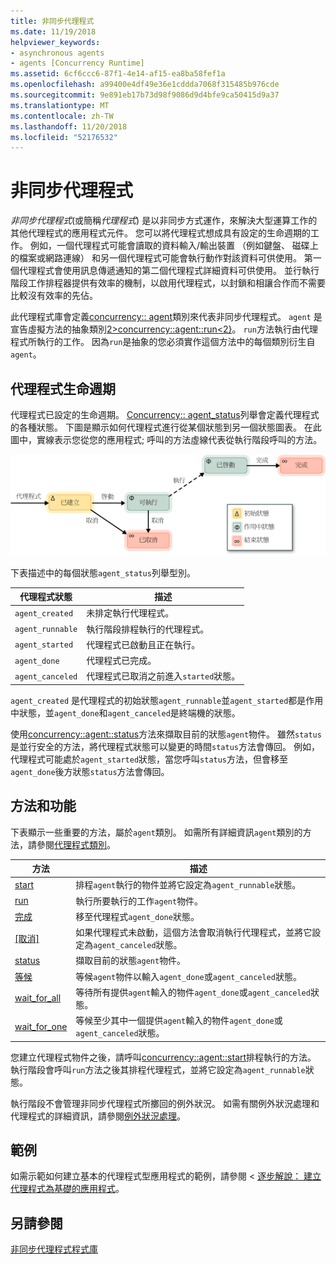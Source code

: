 ```yaml
---
title: 非同步代理程式
ms.date: 11/19/2018
helpviewer_keywords:
- asynchronous agents
- agents [Concurrency Runtime]
ms.assetid: 6cf6ccc6-87f1-4e14-af15-ea8ba58fef1a
ms.openlocfilehash: a99400e4df49e36e1cddda7068f315485b976cde
ms.sourcegitcommit: 9e891eb17b73d98f9086d9d4bfe9ca50415d9a37
ms.translationtype: MT
ms.contentlocale: zh-TW
ms.lasthandoff: 11/20/2018
ms.locfileid: "52176532"
---
```

# <a name="asynchronous-agents"></a>非同步代理程式

*非同步代理程式*(或簡稱*代理程式*) 是以非同步方式運作，來解決大型運算工作的其他代理程式的應用程式元件。 您可以將代理程式想成具有設定的生命週期的工作。 例如，一個代理程式可能會讀取的資料輸入/輸出裝置 （例如鍵盤、 磁碟上的檔案或網路連線） 和另一個代理程式可能會執行動作對該資料可供使用。 第一個代理程式會使用訊息傳遞通知的第二個代理程式詳細資料可供使用。 並行執行階段工作排程器提供有效率的機制，以啟用代理程式，以封鎖和相讓合作而不需要比較沒有效率的先佔。

此代理程式庫會定義[concurrency:: agent](../../parallel/concrt/reference/agent-class.md)類別來代表非同步代理程式。 `agent` 是宣告虛擬方法的抽象類別[2&gt;concurrency::agent::run&lt;2}](reference/agent-class.md#run)。 `run`方法執行由代理程式所執行的工作。 因為`run`是抽象的您必須實作這個方法中的每個類別衍生自`agent`。

## <a name="agent-life-cycle"></a>代理程式生命週期

代理程式已設定的生命週期。 [Concurrency:: agent_status](reference/concurrency-namespace-enums.md#agent_status)列舉會定義代理程式的各種狀態。 下圖是顯示如何代理程式進行從某個狀態到另一個狀態圖表。 在此圖中，實線表示您從您的應用程式; 呼叫的方法虛線代表從執行階段呼叫的方法。

![代理程式狀態圖表](../../parallel/concrt/media/agentstate.png "代理程式狀態圖表")

下表描述中的每個狀態`agent_status`列舉型別。

|代理程式狀態|描述|
|-----------------|-----------------|
|`agent_created`|未排定執行代理程式。|
|`agent_runnable`|執行階段排程執行的代理程式。|
|`agent_started`|代理程式已啟動且正在執行。|
|`agent_done`|代理程式已完成。|
|`agent_canceled`|代理程式已取消之前進入`started`狀態。|

`agent_created` 是代理程式的初始狀態`agent_runnable`並`agent_started`都是作用中狀態，並`agent_done`和`agent_canceled`是終端機的狀態。

使用[concurrency::agent::status](reference/agent-class.md#status)方法來擷取目前的狀態`agent`物件。 雖然`status`是並行安全的方法，將代理程式狀態可以變更的時間`status`方法會傳回。 例如，代理程式可能處於`agent_started`狀態，當您呼叫`status`方法，但會移至`agent_done`後方狀態`status`方法會傳回。

## <a name="methods-and-features"></a>方法和功能

下表顯示一些重要的方法，屬於`agent`類別。 如需所有詳細資訊`agent`類別的方法，請參閱[代理程式類別](../../parallel/concrt/reference/agent-class.md)。

|方法|描述|
|------------|-----------------|
|[start](reference/agent-class.md#start)|排程`agent`執行的物件並將它設定為`agent_runnable`狀態。|
|[run](reference/agent-class.md#run)|執行所要執行的工作`agent`物件。|
|[完成](reference/agent-class.md#done)|移至代理程式`agent_done`狀態。|
|[[取消]](../../parallel/concrt/cancellation-in-the-ppl.md#cancel)|如果代理程式未啟動，這個方法會取消執行代理程式，並將它設定為`agent_canceled`狀態。|
|[status](reference/agent-class.md#status)|擷取目前的狀態`agent`物件。|
|[等候](reference/agent-class.md#wait)|等候`agent`物件以輸入`agent_done`或`agent_canceled`狀態。|
|[wait_for_all](reference/agent-class.md#wait_for_all)|等待所有提供`agent`輸入的物件`agent_done`或`agent_canceled`狀態。|
|[wait_for_one](reference/agent-class.md#wait_for_one)|等候至少其中一個提供`agent`輸入的物件`agent_done`或`agent_canceled`狀態。|

您建立代理程式物件之後，請呼叫[concurrency::agent::start](reference/agent-class.md#start)排程執行的方法。 執行階段會呼叫`run`方法之後其排程代理程式，並將它設定為`agent_runnable`狀態。

執行階段不會管理非同步代理程式所擲回的例外狀況。 如需有關例外狀況處理和代理程式的詳細資訊，請參閱[例外狀況處理](../../parallel/concrt/exception-handling-in-the-concurrency-runtime.md)。

## <a name="example"></a>範例

如需示範如何建立基本的代理程式型應用程式的範例，請參閱 <<c0> [ 逐步解說： 建立代理程式為基礎的應用程式](../../parallel/concrt/walkthrough-creating-an-agent-based-application.md)。

## <a name="see-also"></a>另請參閱

[非同步代理程式程式庫](../../parallel/concrt/asynchronous-agents-library.md)

